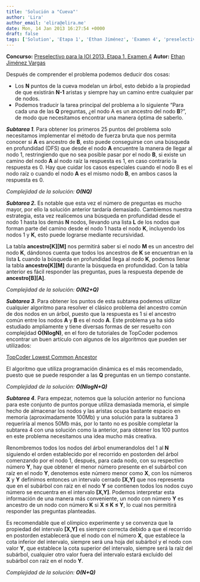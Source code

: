 ```yaml
---
title: 'Solución a "Cueva"'
author: 'Lira'
author_email: 'elira@elira.me'
date: Mon, 14 Jan 2013 16:27:54 +0000
draft: false
tags: ['Solution', 'Etapa 1', 'Ethan Jiménez', 'Examen 4', 'preselectivo', 'solución', 'Soluciones Preselectivo 2013']
---
```


**Concurso:** [Preselectivo para la IOI 2013, Etapa 1, Examen 4](https://omegaup.com/arena/IOI2013E1P4) **Autor:** [Ethan Jiménez Vargas](http://twitter.com/erosethan)

Después de comprender el problema podemos deducir dos cosas:

*   Los **N** puntos de la cueva modelan un árbol, esto debido a la propiedad de que existirán **N-1** aristas y siempre hay un camino entre cualquier par de nodos.
*   Podemos traducir la tarea principal del problema a lo siguiente “Para cada una de las **Q** preguntas, ¿el nodo A es un ancestro del nodo **B**?”, de modo que necesitamos encontrar una manera óptima de saberlo.

_**Subtarea 1**_. Para obtener los primeros 25 puntos del problema solo necesitamos implementar el método de fuerza bruta que nos permita conocer si **A** es ancestro de **B**, esto puede conseguirse con una búsqueda en profundidad (DFS) que desde el nodo **A** encuentre la manera de llegar al nodo 1, restringiendo que no sea posible pasar por el nodo **B**, si existe un camino del nodo **A** al nodo raíz la respuesta es 1, en caso contrario la respuesta es 0. Hay que cuidar los casos especiales cuando el nodo B es el nodo raíz o cuando el nodo **A** es el mismo nodo **B**, en ambos casos la respuesta es 0.

_Complejidad de la solución: **O(NQ)**_

**_Subtarea 2._** Es notable que esta vez el número de preguntas es mucho mayor, por ello la solución anterior tardaría demasiado. Cambiemos nuestra estrategia, esta vez realicemos una búsqueda en profundidad desde el nodo 1 hasta los demás **N** nodos, llevando una lista **L** de los nodos que forman parte del camino desde el nodo 1 hasta el nodo **K**, incluyendo los nodos 1 y **K**, esto puede lograrse mediante recursividad.

La tabla **ancestro\[K\]\[M\]** nos permitirá saber si el nodo **M** es un ancestro del nodo **K**, dándonos cuenta que todos los ancestros de **K** se encuentran en la lista **L** cuando la búsqueda en profundidad llega al nodo **K**, podemos llenar la tabla **ancestro\[K\]\[M\]** durante la búsqueda en profundidad. Con la tabla anterior es fácil responder las preguntas, pues la respuesta depende de **ancestro\[B\]\[A\]**.

_Complejidad de la solución: **O(N2+Q)**_

_**Subtarea 3**_. Para obtener los puntos de esta subtarea podemos utilizar cualquier algoritmo para resolver el clásico problema del ancestro común de dos nodos en un árbol, puesto que la respuesta es 1 si el ancestro común entre los nodos **A** y **B** es el nodo **A**. Este problema ya ha sido estudiado ampliamente y tiene diversas formas de ser resuelto con complejidad **O(NlogN)**, en el foro de tutoriales de TopCoder podemos encontrar un buen artículo con algunos de los algoritmos que pueden ser utilizados:

[TopCoder Lowest Common Ancestor](http://community.topcoder.com/tc?module=Static&d1=tutorials&d2=lowestCommonAncestor)

El algoritmo que utiliza programación dinámica es el más recomendado, puesto que se puede responder a las **Q** preguntas en un tiempo constante.

_Complejidad de la solución: **O(NlogN+Q)**_

_**Subtarea 4**_. Para empezar, notemos que la solución anterior no funciona para este conjunto de puntos porque utiliza demasiada memoria, el simple hecho de almacenar los nodos y las aristas ocupa bastante espacio en memoria (aproximadamente 100Mb) y una solución para la subtarea 3 requeriría al menos 50Mb más, por lo tanto no es posible completar la subtarea 4 con una solución como la anterior, para obtener los 100 puntos en este problema necesitamos una idea mucho más creativa.

Renombremos todos los nodos del árbol enumerandolos del 1 al **N** siguiendo el orden establecido por el recorrido en postorden del árbol comenzando por el nodo 1, después, para cada nodo, con su respectivo número **Y**, hay que obtener el menor número presente en el subárbol con raíz en el nodo **Y**, denotemos este número menor como **X**, con los números **X** y **Y** definimos entonces un intervalo cerrado **\[X,Y\]** que nos representa que en el subárbol con raíz en el nodo **Y** se contienen todos los nodos cuyo número se encuentra en el intervalo **\[X,Y\]**. Podemos interpretar esta información de una manera más conveniente, un nodo con número **Y** es ancestro de un nodo con número **K** si **X ≤ K ≤ Y**, lo cual nos permitirá responder las preguntas planteadas.

Es recomendable que el olímpico experimente y se convenza que la propiedad del intervalo **\[X,Y\]** es siempre correcta debido a que el recorrido en postorden establecerá que el nodo con el número **X**, que establece la cota inferior del intervalo, siempre será una hoja del subárbol y el nodo con valor **Y**, que establece la cota superior del intervalo, siempre será la raíz del subárbol, cualquier otro valor fuera del intervalo estará excluido del subárbol con raíz en el nodo **Y**.

_Complejidad de la solución: **O(N+Q)**_